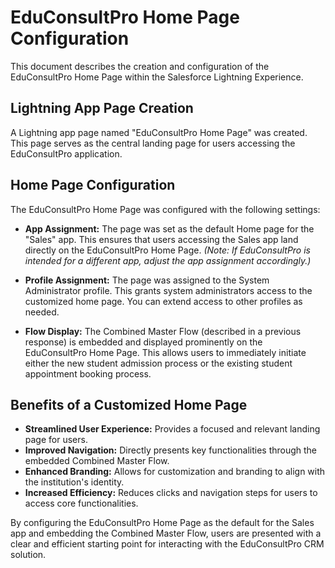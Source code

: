 # EduConsultPro Home Page Configuration

This document describes the creation and configuration of the EduConsultPro Home Page within the Salesforce Lightning Experience.

## Lightning App Page Creation

A Lightning app page named "EduConsultPro Home Page" was created. This page serves as the central landing page for users accessing the EduConsultPro application.

## Home Page Configuration

The EduConsultPro Home Page was configured with the following settings:

* **App Assignment:** The page was set as the default Home page for the "Sales" app.  This ensures that users accessing the Sales app land directly on the EduConsultPro Home Page.  *(Note: If EduConsultPro is intended for a different app, adjust the app assignment accordingly.)*

* **Profile Assignment:** The page was assigned to the System Administrator profile. This grants system administrators access to the customized home page.  You can extend access to other profiles as needed.

* **Flow Display:** The Combined Master Flow (described in a previous response) is embedded and displayed prominently on the EduConsultPro Home Page.  This allows users to immediately initiate either the new student admission process or the existing student appointment booking process.


## Benefits of a Customized Home Page

* **Streamlined User Experience:** Provides a focused and relevant landing page for users.
* **Improved Navigation:**  Directly presents key functionalities through the embedded Combined Master Flow.
* **Enhanced Branding:**  Allows for customization and branding to align with the institution's identity.
* **Increased Efficiency:**  Reduces clicks and navigation steps for users to access core functionalities.


By configuring the EduConsultPro Home Page as the default for the Sales app and embedding the Combined Master Flow, users are presented with a clear and efficient starting point for interacting with the EduConsultPro CRM solution.
